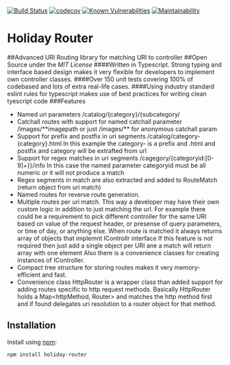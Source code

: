 [![Build Status](https://travis-ci.com/snytkine/holiday_router.svg?branch=master)](https://travis-ci.com/snytkine/holiday_router)
[![codecov](https://codecov.io/gh/snytkine/holiday_router/branch/master/graph/badge.svg)](https://codecov.io/gh/snytkine/holiday_router)
[![Known Vulnerabilities](https://snyk.io/test/github/snytkine/holiday_router/badge.svg?targetFile=package.json)](https://snyk.io/test/github/snytkine/holiday_router?targetFile=package.json)
[![Maintainability](https://api.codeclimate.com/v1/badges/75c7ae20ca921d0db458/maintainability)](https://codeclimate.com/github/snytkine/holiday_router/maintainability)

# Holiday Router
##Advanced URI Routing library for matching URI to controller
##Open Source under the *MIT License*
####Written in Typescript. Strong typing and interface based design makes it very flexible for developers to implement own controller classes.
####Over 150 unit tests covering 100% of codebased and lots of extra real-life cases.
####Using industry standard eslint rules for typescript makes use of best practices for writing clean tyescript code
###Features
* Named uri parameters /catalog/{category}/{subcategory/
* Catchall routes with support for named catchall parameter /images/\*\*imagepath
or just /images/\*\* for anonymous catchall param
* Support for prefix and postfix in uri segments /catalog/category-{category}.html
In this example the category- is a prefix and .html and postfix and category will be extrafted from url
* Support for regex matches in uri segments /cagegory/{categoryid:[0-9]+}}/info
In this case the named parameter categoryid must be all numeric or it will not produce a match
* Regex segments in match are also extracted and added to RouteMatch (return object from uri match)
* Named routes for reverse route generation. 
* Multiple routes per uri match. This way a developer may have their own custom logic in addition
to just matching the url. For example there could be a requirement to pick different controller
for the same URI based on value of the request header, or presense of query parameters, or time of day,
or anything else. When route is matched it always returns array of objects that implemnt IControllr interface
If this feature is not required then just add a single object per URI ane a match will return array with one element
Also there is a convenience classes for creating instances of IController.
* Compact tree structure for storing routes makes it very memory-efficient and fast.
* Convenience class HttpRouter is a wrapper class than added support for adding routes specific to http request methods. Basically HttpRouter holds a Map<httpMethod, Router> and matches the http method first and if found delegates uri resolution to a router object for that method.

## Installation

Install using [npm](https://www.npmjs.org/):

```sh
npm install holiday-router
```
